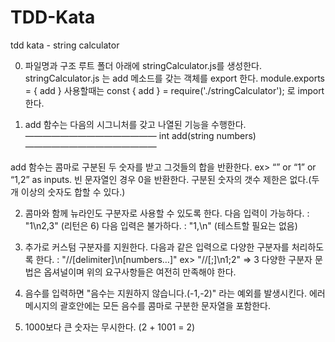 # TDD-Kata
tdd kata - string calculator

0. 파일명과 구조
루트 폴더 아래에 stringCalculator.js를 생성한다.
stringCalculator.js 는 add 메소드를 갖는 객체를 export 한다. module.exports = { add }
사용할때는 const { add } = require('./stringCalculator'); 로 import 한다.

1. add 함수는 다음의 시그니처를 갖고 나열된 기능을 수행한다.
——————————————— int add(string numbers) ———————————————

add 함수는 콤마로 구분된 두 숫자를 받고 그것들의 합을 반환한다. ex> “” or “1” or “1,2” as inputs.
빈 문자열인 경우 0을 반환한다.
구분된 숫자의 갯수 제한은 없다.(두개 이상의 숫자도 합할 수 있다.)

2. 콤마와 함께 뉴라인도 구분자로 사용할 수 있도록 한다.
다음 입력이 가능하다. : "1\n2,3" (리턴은 6)
다음 입력은 불가하다. : "1,\n" (테스트할 필요는 없음)

3. 추가로 커스텀 구분자를 지원한다.
다음과 같은 입력으로 다양한 구분자를 처리하도록 한다. :
"//[delimiter]\n[numbers…]"
ex> "//[;]\n1;2"
=> 3
다양한 구분자 문법은 옵셔널이며 위의 요구사항들은 여전히 만족해야 한다.

4. 음수를 입력하면 "음수는 지원하지 않습니다.(-1,-2)" 라는 예외를 발생시킨다.
에러 메시지의 괄호안에는 모든 음수를 콤마로 구분한 문자열을 포함한다.

5. 1000보다 큰 숫자는 무시한다. (2 + 1001 = 2)
